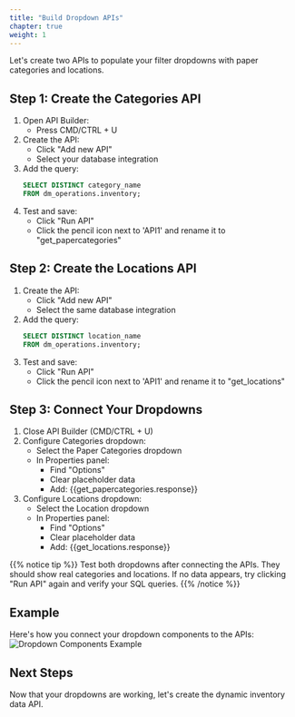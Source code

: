 ```yaml
---
title: "Build Dropdown APIs"
chapter: true
weight: 1
---
```


Let's create two APIs to populate your filter dropdowns with paper categories and locations.

## Step 1: Create the Categories API
1. Open API Builder:
   - Press CMD/CTRL + U
2. Create the API:
   - Click "Add new API"
   - Select your database integration
3. Add the query:
   ```sql
   SELECT DISTINCT category_name
   FROM dm_operations.inventory;
   ```
4. Test and save:
   - Click "Run API"
   - Click the pencil icon next to 'API1' and rename it to "get_papercategories"

## Step 2: Create the Locations API
1. Create the API:
   - Click "Add new API"
   - Select the same database integration
2. Add the query:
   ```sql
   SELECT DISTINCT location_name
   FROM dm_operations.inventory;
   ```
3. Test and save:
   - Click "Run API"
   - Click the pencil icon next to 'API1' and rename it to "get_locations"

## Step 3: Connect Your Dropdowns
1. Close API Builder (CMD/CTRL + U)
2. Configure Categories dropdown:
   - Select the Paper Categories dropdown
   - In Properties panel:
     - Find "Options"
     - Clear placeholder data
     - Add: {{get_papercategories.response}}
3. Configure Locations dropdown:
   - Select the Location dropdown
   - In Properties panel:
     - Find "Options"
     - Clear placeholder data
     - Add: {{get_locations.response}}

{{% notice tip %}}
Test both dropdowns after connecting the APIs. They should show real categories and locations. If no data appears, try clicking "Run API" again and verify your SQL queries.
{{% /notice %}}

## Example

Here's how you connect your dropdown components to the APIs:
![Dropdown Components Example](/images/gifs/dropdown-api-example.gif)

## Next Steps

Now that your dropdowns are working, let's create the dynamic inventory data API.
